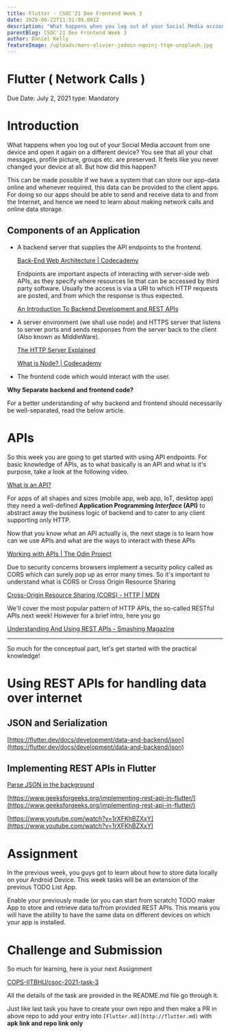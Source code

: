 ```yaml
---
title: Flutter - CSOC'21 Dev Frontend Week 3
date: 2020-06-22T11:51:59.091Z
description: "What happens when you log out of your Social Media account from one device and open it again on a different device? You see that all your chat messages, profile picture, groups etc. are preserved. It feels like you never changed your device at all. But how did this happen?"
parentBlog: CSOC'21 Dev Frontend Week 3
author: Daniel Kelly
featureImage: /uploads/marc-olivier-jodoin-nqoinj-ttqm-unsplash.jpg
---
```


# Flutter ( Network Calls )

Due Date: July 2, 2021
type: Mandatory

# Introduction

What happens when you log out of your Social Media account from one device and open it again on a different device? You see that all your chat messages, profile picture, groups etc. are preserved. It feels like you never changed your device at all. But how did this happen?

This can be made possible if we have a system that can store our app-data online and whenever required, this data can be provided to the client apps. For doing so our apps should be able to send and receive data to and from the Internet, and hence we need to learn about making network calls and online data storage.

## Components of an Application

- A backend server that supplies the API endpoints to the frontend.

    [Back-End Web Architecture | Codecademy](https://www.codecademy.com/articles/back-end-architecture)

    Endpoints are important aspects of interacting with server-side web APIs, as they specify where resources lie that can be accessed by third party software. Usually the access is via a URI to which HTTP requests are posted, and from which the response is thus expected.

    [An Introduction To Backend Development and REST APIs](https://medium.com/techloop/an-introduction-to-backend-development-and-rest-apis-b1a1a978821f)

- A server environment (we shall use node) and HTTPS server that listens to server ports and sends responses from the server back to the client (Also known as MiddleWare).

    [The HTTP Server Explained](https://medium.com/@gabriellamedas/the-http-server-explained-c41380307917)

    [What is Node? | Codecademy](https://www.codecademy.com/articles/what-is-node)

- The frontend code which would interact with the user.

**Why Separate backend and frontend code?**

For a better understanding of why backend and frontend should necessarily be well-separated, read the below article.

[](https://www.forbes.com/sites/forbestechcouncil/2018/07/19/seven-reasons-why-a-websites-front-end-and-back-end-should-be-kept-separate/#2088321a4fca)

# APIs

So this week you are going to get started with using API endpoints. For basic knowledge of APIs, as to what basically is an API and what is it's purpose, take a look at the following video.

[What is an API?](https://www.youtube.com/watch?v=s7wmiS2mSXY)

For apps of all shapes and sizes (mobile app, web app, IoT, desktop app) they need a well-defined **Application Programming *Interface* (API)** to abstract away the business logic of backend and to cater to any client supporting only HTTP.

Now that you know what an API actually is, the next stage is to learn how can we use APIs and what are the ways to interact with these APIs

[Working with APIs | The Odin Project](https://www.theodinproject.com/paths/full-stack-javascript/courses/javascript/lessons/working-with-apis)

Due to security concerns browsers implement a security policy called as CORS which can surely pop up as error many times. So it's important to understand what is CORS or Cross Origin Resource Sharing

[Cross-Origin Resource Sharing (CORS) - HTTP | MDN](https://developer.mozilla.org/en-US/docs/Web/HTTP/CORS)

We'll cover the most popular pattern of HTTP APIs, the so-called RESTful APIs next week! However for a brief intro, here you go

[Understanding And Using REST APIs - Smashing Magazine](https://www.smashingmagazine.com/2018/01/understanding-using-rest-api/)

---

So much for the conceptual part, let's get started with the practical knowledge! 

# Using REST APIs for handling data over internet

## JSON and Serialization

[https://flutter.dev/docs/development/data-and-backend/json](https://flutter.dev/docs/development/data-and-backend/json)

## Implementing REST APIs in Flutter

[Parse JSON in the background](https://flutter.dev/docs/cookbook/networking/background-parsing)

[https://www.geeksforgeeks.org/implementing-rest-api-in-flutter/](https://www.geeksforgeeks.org/implementing-rest-api-in-flutter/)

[https://www.youtube.com/watch?v=1rXFKhBZXxY](https://www.youtube.com/watch?v=1rXFKhBZXxY)

# Assignment

In the previous week, you guys got to learn about how to store data locally on your Android Device. This week tasks will be an extension of the previous TODO List App.

Enable your previously made (or you can start from scratch) TODO maker App to store and retrieve data to/from provided REST APIs. This means you will have the ability to have the same data on different devices on which your app is installed.

# Challenge and Submission

So much for learning, here is your next Assignment

[COPS-IITBHU/csoc-2021-task-3](https://github.com/COPS-IITBHU/csoc-2021-task-3)

All the details of the task are provided in the README.md file go through it.

Just like last task you have to create your own repo and then make a PR in above repo to add your entry into `[Flutter.md](http://flutter.md)` with **apk link and repo link only**